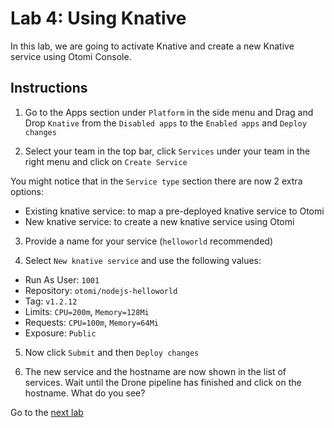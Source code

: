 # Lab 4: Using Knative

In this lab, we are going to activate Knative and create a new Knative service using Otomi Console.

## Instructions

1. Go to the Apps section under `Platform` in the side menu and Drag and Drop `Knative` from the `Disabled apps` to the `Enabled apps` and `Deploy changes`

2. Select your team in the top bar, click `Services` under your team in the right menu and click on `Create Service`

You might notice that in the `Service type` section there are now 2 extra options:

- Existing knative service: to map a pre-deployed knative service to Otomi
- New knative service: to create a new knative service using Otomi

3. Provide a name for your service (`helloworld` recommended)

4. Select `New knative service` and use the following values:

- Run As User: `1001`
- Repository: `otomi/nodejs-helloworld`
- Tag: `v1.2.12`
- Limits: `CPU=200m`, `Memory=128Mi`
- Requests: `CPU=100m`, `Memory=64Mi`
- Exposure: `Public`

5. Now click `Submit` and then `Deploy changes`

6. The new service and the hostname are now shown in the list of services. Wait until the Drone pipeline has finished and click on the hostname. What do you see?

Go to the [next lab](../05-harbor/README.md)
